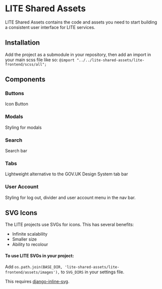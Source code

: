 # LITE Shared Assets

LITE Shared Assets contains the code and assets you need to start building a consistent user interface for LITE services.

## Installation

Add the project as a submodule in your repository, then add an import in your main scss file like so: ```@import "../../lite-shared-assets/lite-frontend/scss/all";```

## Components

### Buttons

Icon Button

### Modals

Styling for modals

### Search

Search bar

### Tabs

Lightweight alternative to the GOV.UK Design System tab bar

### User Account

Styling for log out, divider and user account menu in the nav bar.

## SVG Icons

The LITE projects use SVGs for icons. This has several benefits:

* Infinite scalability
* Smaller size
* Ability to recolour

#### To use LITE SVGs in your project:

Add ```os.path.join(BASE_DIR, 'lite-shared-assets/lite-frontend/assets/images'),``` to ```SVG_DIRS``` in your settings file.

This requires [django-inline-svg](https://github.com/mixxorz/django-inline-svg).
